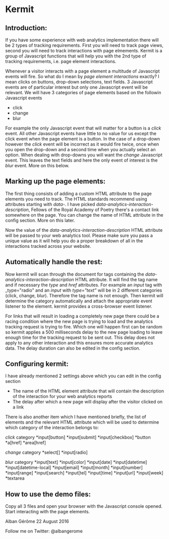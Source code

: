 Kermit
======

Introduction:
-------------

If you have some experience with web analytics implementation there will be 2 types of tracking requirements. First you will need to track page views, second you will need to track interactions with page elmements. Kermit is a group of Javascript functions that will help you with the 2nd type of tracking requirements, i.e. page element interactions.

Whenever a visitor interacts with a page element a multitude of Javascript events will fire. So what do I mean by _page element interactions_ exactly? I mean clicks on buttons, drop-down selections, text fields. 3 Javascript events are of particular interest but only one Javascript event will be relevant. We will have 3 categories of page elements based on the followin Javascript events

* click
* change
* blur

For example the only Javascript event that will matter for a button is a _click_ event. All other Javascript events have little to no value for us except the click event when the page element is a button. In the case of a drop-down however the _click_ event will be incorrect as it would fire twice, once when you open the drop-down and a second time when you actually select an option. When dealing with drop-downs you will want the _change_ Javascript event. This leaves the text fields and here the only event of interest is the _blur_ event. More on this below.

Marking up the page elements:
-----------------------------

The first thing consists of adding a custom HTML attribute to the page elements you need to track. The HTML standards recommend using attributes starting with _data-_. I have picked _data-analytics-interaction-description_, Fellows of the Royal Academy of Poetry there's a contact link somewhere on the page. You can change the name of HTML attribute in the config section. More on this later.

Now the value of the _data-analytics-interaction-description_ HTML attribute will be passed to your web analytics tool. Please make sure you pass a unique value as it will help you do a proper breakdown of all in the interactions tracked across your website.

Automatically handle the rest:
------------------------------

Now kermit will scan through the document for tags containing the _data-analytics-interaction-description_ HTML attribute. It will find the tag name and if necessary the _type_ and _href_ attributes. For example an _input_ tag with _type="radio" and an _input_ with _type="text"_ will be in 2 different categories (click, change, blur). Therefore the tag name is not enough. Then kermit will determine the category automatically and attach the appropriate event listener to the element. kermit provides a cross-browser event listener.

For links that will result in loading a completely new page there could be a racing condition where the new page is trying to load and the analytics tracking request is trying to fire. Which one will happen first can be random so kermit applies a 500 milliseconds delay to the new page loading to leave enough time for the tracking request to be sent out. This delay does not apply to any other interaction and this ensures more accurate analytics data. The delay duration can also be edited in the config section.

Configuring kermit:
-------------------

I have already mentioned 2 settings above which you can edit in the config section

* The name of the HTML element attribute that will contain the description of the interaction for your web analytics reports
* The delay after which a new page will display after the visitor clicked on a link

There is also another item which I have mentioned briefly, the list of elements and the relevant HTML attribute which will be used to determine which category of the interaction belongs to:

_click_ category
*input[button]
*input[submit]
*input[checkbox]
*button
*a[href]
*area[href]

_change_ category
*select[]
*input[radio]

_blur_ category
*input[text]
*input[color]
*input[date]
*input[datetime]
*input[datetime-local]
*input[email]
*input[month]
*input[number]
*input[range]
*input[search]
*input[tel]
*input[time]
*input[url]
*input[week]
*textarea

How to use the demo files:
--------------------------

Copy all 3 files and open your browser with the Javascript console opened. Start interacting with the page elements.

Alban Gérôme
22 August 2016

Follow me on Twitter: @albangerome